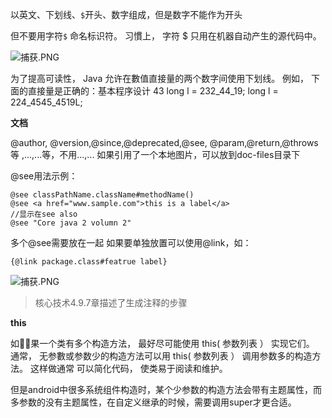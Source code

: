 以英文、下划线、`$`开头、数字组成，但是数字不能作为开头

但不要用字符`$` 命名标识符。 习慣上， 字符 $ 只用在机器自动产生的源代码中。

![&#x6355;&#x83B7;.PNG](https://upload-images.jianshu.io/upload_images/1936727-dbcc0b31066a52a3.PNG?imageMogr2/auto-orient/strip%7CimageView2/2/w/1240) 

为了提高可读性， Java 允许在數值直接量的两个数字间使用下划线。 例如， 下面的直接量是正确的：基本程序设计 43 long l = 232\_44\_19; long l = 224\_4545\_4519L;

**文档**

@author, @version,@since,@deprecated,@see, @param,@return,@throws等 ,...,...等，不用...,... 如果引用了一个本地图片，可以放到doc-files目录下

@see用法示例：

```text
@see classPathName.className#methodName()
@see <a href="www.sample.com">this is a label</a>
//显示在see also
@see "Core java 2 volumn 2"
```

多个@see需要放在一起 如果要单独放置可以使用@link，如：

```text
{@link package.class#featrue label}
```

![&#x6355;&#x83B7;.PNG](https://upload-images.jianshu.io/upload_images/1936727-53b27b41ed675e20.PNG?imageMogr2/auto-orient/strip%7CimageView2/2/w/1240)

> 核心技术4.9.7章描述了生成注释的步骤

**this**

 如果一个类有多个构造方法， 最好尽可能使用 this\( 参数列表 ） 实现它们。 通常， 无参數或参数少的构造方法可以用 this\( 参数列表 ） 调用参数多的构造方法。 这样做通常 可以简化代码， 使类易于阅读和维护。

但是android中很多系统组件构造时，某个少参数的构造方法会带有主题属性，而多参数的没有主题属性，在自定义继承的时候，需要调用super才更合适。